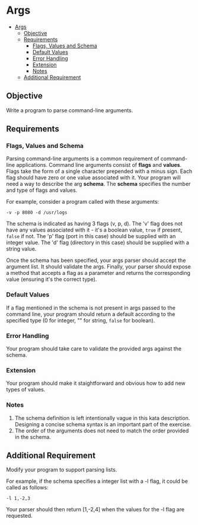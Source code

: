 # Args
- [Args](#args)
  - [Objective](#objective)
  - [Requirements](#requirements)
    - [Flags, Values and Schema](#flags-values-and-schema)
    - [Default Values](#default-values)
    - [Error Handling](#error-handling)
    - [Extension](#extension)
    - [Notes](#notes)
  - [Additional Requirement](#additional-requirement)
## Objective
Write a program to parse command-line arguments.

## Requirements
### Flags, Values and Schema
Parsing command-line arguments is a common requirement of command-line applications. Command line arguments consist of **flags** and **values**. Flags take the form of a single character prepended with a minus sign. Each flag should have zero or one value associated with it. Your program will need a way to describe the arg **schema**. The **schema** specifies the number and type of flags and values.

For example, consider a program called with these arguments:  
    
    -v -p 8080 -d /usr/logs

The schema is indicated as having 3 flags (v, p, d). The 'v' flag does not have any values associated with it - it's a boolean value,  ```true``` if present, ```false``` if not. The 'p' flag (port in this case) should be supplied with an integer value. The 'd' flag (directory in this case) should be supplied with a string value. 

Once the schema has been specified, your args parser should accept the argument list. It should validate the args. Finally, your parser should expose a method that accepts a flag as a parameter and returns the corresponding value (ensuring it's the correct type).

### Default Values
If a flag mentioned in the schema is not present in args passed to the command line, your program should return a default according to the specified type (0 for integer, "" for string, ```false``` for boolean).

### Error Handling
Your program should take care to validate the provided args against the schema.

### Extension
Your program should make it staightforward and obvious how to add new types of values.

### Notes

1. The schema definition is left intentionally vague in this kata description. Designing a concise schema syntax is an important part of the exercise.
2. The order of the arguments does not need to match the order provided in the schema.

## Additional Requirement
Modify your program to support parsing lists. 

For example, if the schema specifies a integer list with a -l flag, it could be called as follows:

    -l 1,-2,3

Your parser should then return [1,-2,4] when the values for the -l flag are requested.